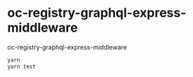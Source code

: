 # oc-registry-graphql-express-middleware

oc-registry-graphql-express-middleware

```bash
yarn
yarn test
```
